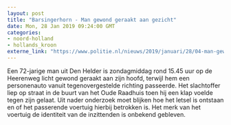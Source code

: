 ```yaml
---
layout: post
title: "Barsingerhorn - Man gewond geraakt aan gezicht"
date: Mon, 28 Jan 2019 09:24:00 GMT
categories: 
- noord-holland 
- hollands_kroon 
externe_link: "https://www.politie.nl/nieuws/2019/januari/28/04-man-gewond-geraakt-aan-gezicht.html"
---
```


Een 72-jarige man uit Den Helder is zondagmiddag rond 15.45 uur op de Heerenweg licht gewond geraakt aan zijn hoofd, terwijl  hem een personenauto vanuit tegenovergestelde richting passeerde. Het slachtoffer liep op straat in de buurt van het Oude Raadhuis toen hij een klap voelde tegen zijn gelaat. Uit nader onderzoek moet blijken hoe het letsel is ontstaan en of het passerende voertuig hierbij betrokken is. Het merk van het voertuig  de identiteit van de inzittenden is onbekend gebleven.

